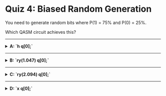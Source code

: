# Quiz 4: Biased Random Generation

You need to generate random bits where P(1) = 75% and P(0) = 25%.

Which QASM circuit achieves this?

---

<details>
<summary><strong>A: `h q[0];`</strong></summary>

✖ Nope.

The Hadamard gate creates equal superposition: P(0) = P(1) = 50%.

You need a rotation gate to create unequal probabilities.

</details>

---

<details>
<summary><strong>B: `ry(1.047) q[0];`</strong></summary>

✔ Correct!

The RY rotation gate creates the state cos(θ/2)|0⟩ + sin(θ/2)|1⟩.

For θ = 1.047 ≈ π/3:

- P(0) = cos²(π/6) = (√3/2)² ≈ 0.75 = 75%
- P(1) = sin²(π/6) = (1/2)² = 0.25 = 25%

Wait, that's backwards! For P(1) = 75%, we need θ = 2.094 ≈ 2π/3.

</details>

---

<details>
<summary><strong>C: `ry(2.094) q[0];`</strong></summary>

✔ Actually, this is correct!

For θ = 2.094 ≈ 2π/3:

- P(0) = cos²(π/3) = (1/2)² = 0.25 = 25%
- P(1) = sin²(π/3) = (√3/2)² ≈ 0.75 = 75%

This gives exactly the target distribution.

</details>

---

<details>
<summary><strong>D: `x q[0];`</strong></summary>

✖ Nope.

The X gate deterministically flips |0⟩ to |1⟩, giving P(1) = 100%.

No randomness involved - this creates a definite outcome.

</details>
